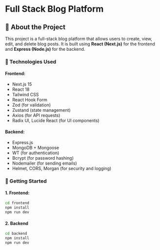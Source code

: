 # Full Stack Blog Platform

## 📝 About the Project

This project is a full-stack blog platform that allows users to create, view, edit, and delete blog posts. It is built using **React (Next.js)** for the frontend and **Express (Node.js)** for the backend.

### 🔧 Technologies Used

#### Frontend:

- Next.js 15
- React 18
- Tailwind CSS
- React Hook Form
- Zod (for validation)
- Zustand (state management)
- Axios (for API requests)
- Radix UI, Lucide React (for UI components)

#### Backend:

- Express.js
- MongoDB + Mongoose
- WT (for authentication)
- Bcrypt (for password hashing)
- Nodemailer (for sending emails)
- Helmet, CORS, Morgan (for security and logging)

### 🚀 Getting Started

#### 1. Frontend:

```bash
cd frontend
npm install
npm run dev
```

#### 2. Backend

```bash
cd backend
npm install
npm run dev
```
